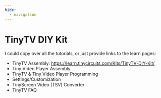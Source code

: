 ```yaml
---
hide:
  - navigation
---
```


# TinyTV DIY Kit


I could copy over all the tutorials, or just provide links to the learn pages:

* TinyTV Assembly: https://learn.tinycircuits.com/Kits/TinyTV-DIY-Kit/
* Tiny Video Player Assembly
* TinyTV & Tiny Video Player Programming
* Settings/Customization
* TinyScreen Video (TSV) Converter
* TinyTV FAQ


